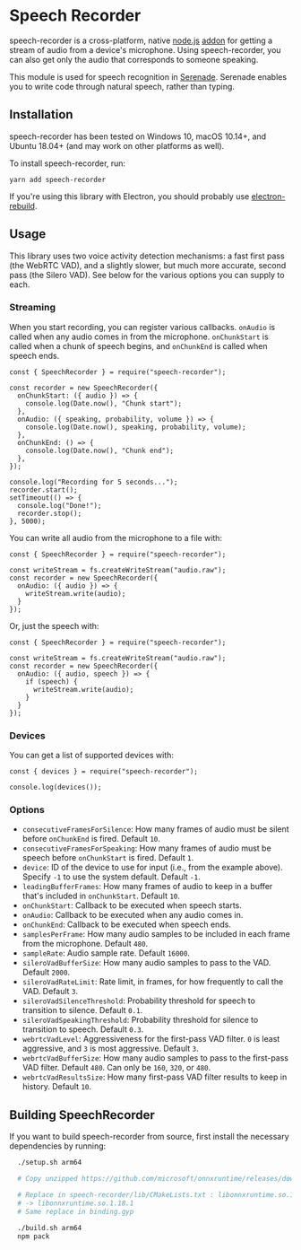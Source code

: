 # Speech Recorder

speech-recorder is a cross-platform, native [node.js](https://nodejs.org) [addon](http://nodejs.org/api/addons.html) for getting a stream of audio from a device's microphone. Using speech-recorder, you can also get only the audio that corresponds to someone speaking.

This module is used for speech recognition in [Serenade](https://serenade.ai). Serenade enables you to write code through natural speech, rather than typing.

## Installation

speech-recorder has been tested on Windows 10, macOS 10.14+, and Ubuntu 18.04+ (and may work on other platforms as well).

To install speech-recorder, run:

    yarn add speech-recorder

If you're using this library with Electron, you should probably use [electron-rebuild](https://github.com/electron/electron-rebuild).

## Usage

This library uses two voice activity detection mechanisms: a fast first pass (the WebRTC VAD), and a slightly slower, but much more accurate, second pass (the Silero VAD). See below for the various options you can supply to each.

### Streaming

When you start recording, you can register various callbacks. `onAudio` is called when any audio comes in from the microphone. `onChunkStart` is called when a chunk of speech begins, and `onChunkEnd` is called when speech ends.

    const { SpeechRecorder } = require("speech-recorder");

    const recorder = new SpeechRecorder({
      onChunkStart: ({ audio }) => {
        console.log(Date.now(), "Chunk start");
      },
      onAudio: ({ speaking, probability, volume }) => {
        console.log(Date.now(), speaking, probability, volume);
      },
      onChunkEnd: () => {
        console.log(Date.now(), "Chunk end");
      },
    });

    console.log("Recording for 5 seconds...");
    recorder.start();
    setTimeout(() => {
      console.log("Done!");
      recorder.stop();
    }, 5000);

You can write all audio from the microphone to a file with:

    const { SpeechRecorder } = require("speech-recorder");

    const writeStream = fs.createWriteStream("audio.raw");
    const recorder = new SpeechRecorder({
      onAudio: ({ audio }) => {
        writeStream.write(audio);
      }
    });

Or, just the speech with:

    const { SpeechRecorder } = require("speech-recorder");

    const writeStream = fs.createWriteStream("audio.raw");
    const recorder = new SpeechRecorder({
      onAudio: ({ audio, speech }) => {
        if (speech) {
          writeStream.write(audio);
        }
      }
    });

### Devices

You can get a list of supported devices with:

    const { devices } = require("speech-recorder");

    console.log(devices());

### Options

- `consecutiveFramesForSilence`: How many frames of audio must be silent before `onChunkEnd` is fired. Default `10`.
- `consecutiveFramesForSpeaking`: How many frames of audio must be speech before `onChunkStart` is fired. Default `1`.
- `device`: ID of the device to use for input (i.e., from the example above). Specify `-1` to use the system default. Default `-1`.
- `leadingBufferFrames`: How many frames of audio to keep in a buffer that's included in `onChunkStart`. Default `10`.
- `onChunkStart`: Callback to be executed when speech starts.
- `onAudio`: Callback to be executed when any audio comes in.
- `onChunkEnd`: Callback to be executed when speech ends.
- `samplesPerFrame`: How many audio samples to be included in each frame from the microphone. Default `480`.
- `sampleRate`: Audio sample rate. Default `16000`.
- `sileroVadBufferSize`: How many audio samples to pass to the VAD. Default `2000`.
- `sileroVadRateLimit`: Rate limit, in frames, for how frequently to call the VAD. Default `3`.
- `sileroVadSilenceThreshold`: Probability threshold for speech to transition to silence. Default `0.1`.
- `sileroVadSpeakingThreshold`: Probability threshold for silence to transition to speech. Default `0.3`.
- `webrtcVadLevel`: Aggressiveness for the first-pass VAD filter. `0` is least aggressive, and `3` is most aggressive. Default `3`.
- `webrtcVadBufferSize`: How many audio samples to pass to the first-pass VAD filter. Default `480`. Can only be `160`, `320`, or `480`.
- `webrtcVadResultsSize`: How many first-pass VAD filter results to keep in history. Default `10`.

## Building SpeechRecorder

If you want to build speech-recorder from source, first install the necessary dependencies by running:

```bash
  ./setup.sh arm64

  # Copy unzipped https://github.com/microsoft/onnxruntime/releases/download/v# # 1.18.1/onnxruntime-linux-aarch64-1.18.1.tgz to speech-recorder/lib/3rd_part# y/onnxruntime

  # Replace in speech-recorder/lib/CMakeLists.txt : libonnxruntime.so.1.10.0 ->
  # -> libonnxruntime.so.1.18.1
  # Same replace in binding.gyp

  ./build.sh arm64
  npm pack

```
